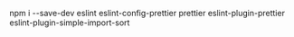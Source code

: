 npm i --save-dev eslint eslint-config-prettier prettier eslint-plugin-prettier eslint-plugin-simple-import-sort
